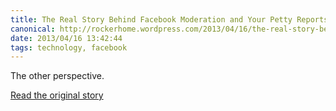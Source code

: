 ```yaml
---
title: The Real Story Behind Facebook Moderation and Your Petty Reports
canonical: http://rockerhome.wordpress.com/2013/04/16/the-real-story-behind-facebook-moderation-and-your-petty-reports/
date: 2013/04/16 13:42:44
tags: technology, facebook
---
```

The other perspective.

[Read the original story](http://theinternetoffendsme.wordpress.com/2013/04/09/the-real-story-behind-facebook-moderation-and-your-petty-reports/)
